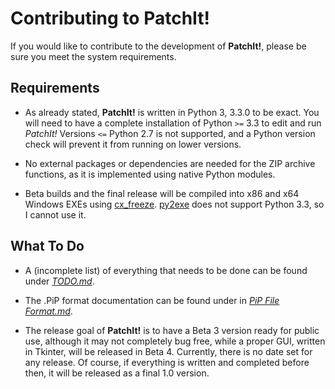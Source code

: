 Contributing to PatchIt!
========================

If you would like to contribute to the development of **PatchIt!**, please be sure you meet the system requirements.

Requirements
------------

* As already stated, **PatchIt!** is written in Python 3, 3.3.0 to be exact. You will need to have a complete installation of Python `>=` 3.3 to edit and run 
*PatchIt!* Versions `<=` Python 2.7 is not supported, and a Python version check will prevent it from running on lower versions.

* No external packages or dependencies are needed for the ZIP archive functions, as it is implemented using native Python modules.
* Beta builds and the final release will be compiled into x86 and x64 Windows EXEs using [cx_freeze](http://cx-freeze.sourceforge.net). [py2exe](
http://www.py2exe.org) does not support Python 3.3, so I cannot use it.

What To Do
-----------

* A (incomplete list) of everything that needs to be done can be found under [*TODO.md*](Documentation/TODO.md).
 
* The .PiP format documentation can be found under in [*PiP File Format.md*](Documentation/PiP%20File%20Format.md).

* The release goal of **PatchIt!** is to have a Beta 3 version ready for public use, although it may not completely bug free, while a proper GUI, written in Tkinter, will be released in Beta 4. Currently, there is no date set for any release. Of course, if everything is written and completed before then, it will be released as a final 1.0 version.
